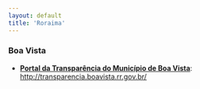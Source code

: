 ```yaml
---
layout: default
title: 'Roraima'
---
```


### Boa Vista

- **[Portal da Transparência do Município de Boa Vista](http://transparencia.boavista.rr.gov.br/)**: http://transparencia.boavista.rr.gov.br/
